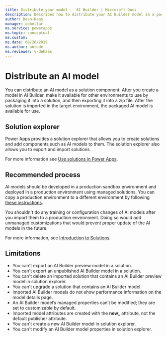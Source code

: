 ```yaml
---
title: Distribute your model -  AI Builder | Microsoft Docs
description: Describes how to distribute your AI Builder model in a packaged solution.
author: Dean-Haas
manager: cdbellar
ms.service: powerapps
ms.topic: conceptual
ms.custom: 
ms.date: 08/26/2019
ms.author: antode
ms.reviewer: v-dehaas
---
```


# Distribute an AI model

You can distribute an AI model as a solution component. After you create a model in AI Builder, make it available for other environments to use by packaging it into a solution, and then exporting it into a zip file. After the solution is  imported in the target environment, the packaged AI model is available for use.

## Solution explorer

 Power Apps provides a solution explorer that allows you to create solutions and add components such as AI models to them. The solution explorer also allows you to export and import solutions.

For more information see [Use solutions in Power Apps](/powerapps/maker/common-data-service/use-solution-explorer).

## Recommended process

AI models should be developed in a production sandbox environment and deployed in a production environment using managed solutions. You can copy a production environment to a different environment by following [these instructions](/power-platform/admin/copy-environment).

You shouldn't do any training or configuration changes of AI models after you import them to a production environment. Doing so would add unmanaged customizations that would prevent proper update of the AI models in the future.

For more information, see [Introduction to Solutions](/powerapps/developer/common-data-service/introduction-solutions).

## Limitations

- You can't export an AI Builder preview model in a solution.
- You can't export an unpublished AI Builder model in a solution.
- You can't delete an imported solution that contains an AI Builder preview model in solution explorer.
- You can't upgrade a solution that contains an AI Builder model.
- Imported AI Builder models do not show performance information on the model details page.
- An AI Builder model’s managed properties can’t be modified; they are set to customizable by default.
- Imported model attributes are created with the **new_** attribute, not the default publisher attribute.
- You can't create a new AI Builder model in solution explorer.
- You can't modify an AI Builder model properties in solution explorer.
